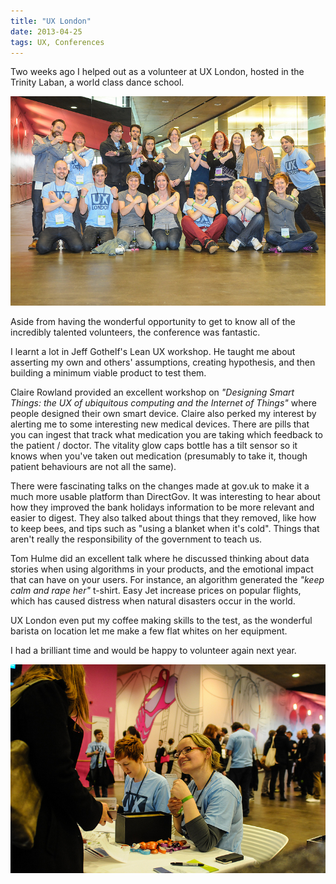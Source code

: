 ```yaml
---
title: "UX London"
date: 2013-04-25
tags: UX, Conferences
---
```


Two weeks ago I helped out as a volunteer at UX London, hosted in the Trinity Laban, a world class dance school.

![UX London 2013 Volunteers. Photo credit Andy Parker on behalf of Clearleft.][2013 Volunteers]

[2013 Volunteers]: /volunteers.jpg "UX London 2013 Volunteers"

Aside from having the wonderful opportunity to get to know all of the incredibly talented volunteers, the conference was fantastic. 

I learnt a lot in Jeff Gothelf's Lean UX workshop. He taught me about asserting my own and others' assumptions, creating hypothesis, and then building a minimum viable product to test them. 

Claire Rowland provided an excellent workshop on _"Designing Smart Things: the UX of ubiquitous computing and the Internet of Things"_ where people designed their own smart device. Claire also perked my interest by alerting me to some interesting new medical devices. There are pills that you can ingest that track what medication you are taking which feedback to the patient / doctor. The vitality glow caps bottle has a tilt sensor so it knows when you've taken out medication (presumably to take it, though patient behaviours are not all the same).

There were fascinating talks on the changes made at gov.uk to make it a much more usable platform than DirectGov. It was interesting to hear about how they improved the bank holidays information to be more relevant and easier to digest. They also talked about things that they removed, like how to keep bees, and tips such as "using a blanket when it's cold". Things that aren't really the responsibility of the government to teach us. 

Tom Hulme did an excellent talk where he discussed thinking about data stories when using algorithms in your products, and the emotional impact that can have on your users. For instance, an algorithm generated the _"keep calm and rape her"_ t-shirt. Easy Jet increase prices on popular flights, which has caused distress when natural disasters occur in the world.

UX London even put my coffee making skills to the test, as the wonderful barista on location let me make a few flat whites on her equipment.

I had a brilliant time and would be happy to volunteer again next year.

![Myself and @alexandtheweb registering attendees. Photo credit Andy Parker on behalf of Clearleft.][2013 Alex Rachel]


[2013 Alex Rachel]: /uxlon_alex_rachel.jpg "Myself and @alexandtheweb registering attendees."

